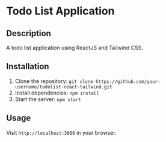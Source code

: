  # Todo List Application

## Description
A todo list application using ReactJS and Tailwind CSS.

## Installation
1. Clone the repository: `git clone https://github.com/your-username/todolist-react-tailwind.git`
2. Install dependencies: `npm install`
3. Start the server: `npm start`

## Usage
Visit `http://localhost:3000` in your browser.

 
